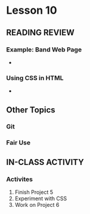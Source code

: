 # Lesson 10
    
## READING REVIEW

### Example: Band Web Page
* 

### Using CSS in HTML
* 

## Other Topics

### Git

### Fair Use

## IN-CLASS ACTIVITY

### Activites
1. Finish Project 5
2. Experiment with CSS
3. Work on Project 6
